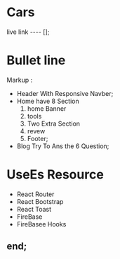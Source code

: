 # Cars

live link ---- [];

# Bullet line
Markup :
* Header
    With Responsive Navber;
 * Home 
    have 8 Section 
   1. home Banner
   2. tools
   2. Two Extra Section
   4. revew
   3. Footer;
* Blog
   Try To Ans the 6 Question;

# UseEs Resource 
* React Router
* React Bootstrap
* React Toast 
* FireBase 
* FireBasee Hooks


## end;